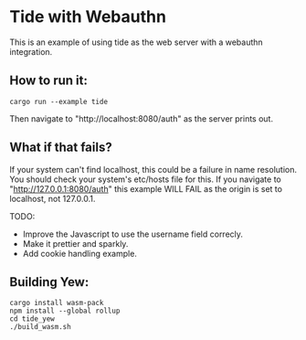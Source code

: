 Tide with Webauthn
===================

This is an example of using tide as the web server with a webauthn
integration.

How to run it:
--------------

```
cargo run --example tide
```

Then navigate to "http://localhost:8080/auth" as the server prints out.

What if that fails?
-------------------

If your system can't find localhost, this could be a failure in name resolution.
You should check your system's etc/hosts file for this. If you navigate to
"http://127.0.0.1:8080/auth" this example WILL FAIL as the origin is set to
localhost, not 127.0.0.1.

TODO:

* Improve the Javascript to use the username field correcly.
* Make it prettier and sparkly.
* Add cookie handling example.

Building Yew:
-------------

```
cargo install wasm-pack
npm install --global rollup
cd tide_yew
./build_wasm.sh
```



